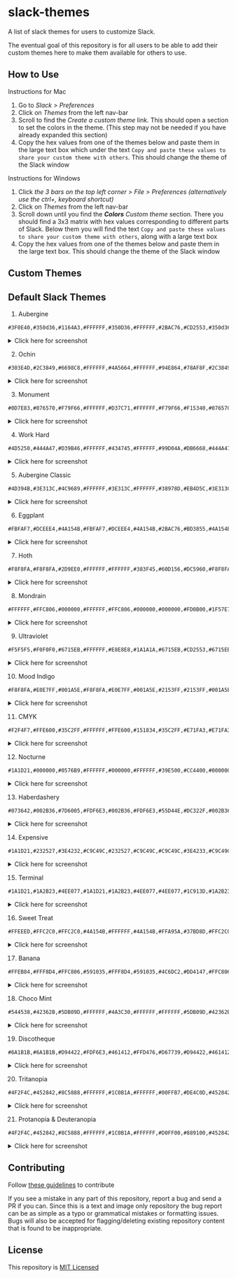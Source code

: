 # slack-themes
A list of slack themes for users to customize Slack.

The eventual goal of this repository is for all users to be able to add their custom themes here to make them available for others to use.

## How to Use

Instructions for Mac

1. Go to _Slack > Preferences_
2. Click on _Themes_ from the left nav-bar
3. Scroll to find the _Create a custom theme_ link. This should open a section to set the colors in the theme. (This step may not be needed if you have already expanded this section)
4. Copy the hex values from one of the themes below and paste them in the large text box which under the text `Copy and paste these values to share your custom theme with others`. This should change the theme of the Slack window

Instructions for Windows

1. Click _the 3 bars on the top left corner > File > Preferences (alternatively use the ctrl+, keyboard shortcut)_
2. Click on _Themes_ from the left nav-bar
3. Scroll down until you find the _**Colors** Custom theme_ section. There you should find a 3x3 matrix with hex values corresponding to different parts of Slack. Below them you will find the text `Copy and paste these values to share your custom theme with others`, along with a large text box
4. Copy the hex values from one of the themes below and paste them in the large text box. This should change the theme of the Slack window

## Custom Themes



## Default Slack Themes

1. Aubergine

  ```
  #3F0E40,#350d36,#1164A3,#FFFFFF,#350D36,#FFFFFF,#2BAC76,#CD2553,#350d36,#FFFFFF
  ``` 
  <details><summary>Click here for screenshot</summary>
  <img src='./assets/images/Aubergine.png'></img>
  </details>

2. Ochin

  ```
  #303E4D,#2C3849,#6698C8,#FFFFFF,#4A5664,#FFFFFF,#94E864,#78AF8F,#2C3849,#FFFFFF
  ``` 
  <details><summary>Click here for screenshot</summary>
  <img src='./assets/images/Ochin.png'></img>
  </details>

3. Monument

  ```
  #0D7E83,#076570,#F79F66,#FFFFFF,#D37C71,#FFFFFF,#F79F66,#F15340,#076570,#FFFFFF
  ``` 
  <details><summary>Click here for screenshot</summary>
  <img src='./assets/images/Monument.png'></img>
  </details>

4. Work Hard

  ```
  #4D5250,#444A47,#D39B46,#FFFFFF,#434745,#FFFFFF,#99D04A,#DB6668,#444A47,#FFFFFF
  ```
  <details><summary>Click here for screenshot</summary>
  <img src='./assets/images/Work_Hard.png'></img>
  </details>

5. Aubergine Classic

  ```
  #4D394B,#3E313C,#4C9689,#FFFFFF,#3E313C,#FFFFFF,#38978D,#EB4D5C,#3E313C,#FFFFFF
  ```
  <details><summary>Click here for screenshot</summary>
  <img src='./assets/images/Aubergine_Classic.png'></img>
  </details>

6. Eggplant

  ```
  #FBFAF7,#DCEEE4,#4A154B,#FBFAF7,#DCEEE4,#4A154B,#2BAC76,#BD3855,#4A154B,#FFFFFF
  ```
  <details><summary>Click here for screenshot</summary>
  <img src='./assets/images/Eggplant.png'></img>
  </details>

7. Hoth

  ```
  #F8F8FA,#F8F8FA,#2D9EE0,#FFFFFF,#FFFFFF,#383F45,#60D156,#DC5960,#F8F8FA,#383F45
  ```
  <details><summary>Click here for screenshot</summary>
  <img src='./assets/images/Hoth.png'></img>
  </details>

8. Mondrain

  ```
  #FFFFFF,#FFC806,#000000,#FFFFFF,#FFC806,#000000,#000000,#FD0B00,#1F57E7,#FFFFFF
  ```
  <details><summary>Click here for screenshot</summary>
  <img src='./assets/images/Mondrain.png'></img>
  </details>

9. Ultraviolet

  ```
  #F5F5F5,#F0F0F0,#6715EB,#FFFFFF,#E8E8E8,#1A1A1A,#6715EB,#CD2553,#6715EB,#FFFFFF
  ```
  <details><summary>Click here for screenshot</summary>
  <img src='./assets/images/Ultraviolet.png'></img>
  </details>

10. Mood Indigo

  ```
  #F8F8FA,#E0E7FF,#001A5E,#F8F8FA,#E0E7FF,#001A5E,#2153FF,#2153FF,#001A5E,#FFFFFF
  ```
  <details><summary>Click here for screenshot</summary>
  <img src='./assets/images/Mood_Indigo.png'></img>
  </details>

11. CMYK

  ```
  #F2F4F7,#FFE600,#35C2FF,#FFFFFF,#FFE600,#151834,#35C2FF,#E71FA3,#E71FA3,#FFFFFF
  ```
  <details><summary>Click here for screenshot</summary>
  <img src='./assets/images/CMYK.png'></img>
  </details>

12. Nocturne

  ```
  #1A1D21,#000000,#0576B9,#FFFFFF,#000000,#FFFFFF,#39E500,#CC4400,#000000,#FFFFFF
  ```
  <details><summary>Click here for screenshot</summary>
  <img src='./assets/images/Nocturne.png'></img>
  </details>

13. Haberdashery

  ```
  #073642,#002B36,#7D6005,#FDF6E3,#002B36,#FDF6E3,#55D44E,#DC322F,#002B36,#FDF6E3
  ```
  <details><summary>Click here for screenshot</summary>
  <img src='./assets/images/Haberdashery.png'></img>
  </details>

14. Expensive

  ```
  #1A1D21,#232527,#3E4232,#C9C49C,#232527,#C9C49C,#C9C49C,#3E4233,#C9C49C,#1A1D21
  ```
  <details><summary>Click here for screenshot</summary>
  <img src='./assets/images/Expensive.png'></img>
  </details>

15. Terminal

  ```
  #1A1D21,#1A2B23,#4EE077,#1A1D21,#1A2B23,#4EE077,#4EE077,#1C913D,#1A2B23,#4EE077
  ```
  <details><summary>Click here for screenshot</summary>
  <img src='./assets/images/Terminal.png'></img>
  </details>

16. Sweet Treat

  ```
  #FFEEED,#FFC2C0,#FFC2C0,#4A154B,#FFFFFF,#4A154B,#FFA95A,#37BD8D,#FFC2C0,#4A154B
  ```
  <details><summary>Click here for screenshot</summary>
  <img src='./assets/images/Sweet_Treat.png'></img>
  </details>

17. Banana

  ```
  #FFEB84,#FFF8D4,#FFC806,#591035,#FFF8D4,#591035,#4C6DC2,#DD4147,#FFC806,#591035
  ```
  <details><summary>Click here for screenshot</summary>
  <img src='./assets/images/Banana.png'></img>
  </details>

18. Choco Mint

  ```
  #544538,#42362B,#5DB09D,#FFFFFF,#4A3C30,#FFFFFF,#FFFFFF,#5DB09D,#42362B,#FFFFFF
  ```
  <details><summary>Click here for screenshot</summary>
  <img src='./assets/images/Choco_Mint.png'></img>
  </details>

19. Discotheque

  ```
  #6A1B1B,#6A1B1B,#D94422,#FDF6E3,#461412,#FFD476,#D67739,#D94422,#461412,#FDF6E3
  ```
  <details><summary>Click here for screenshot</summary>
  <img src='./assets/images/Discotheque.png'></img>
  </details>

20. Tritanopia

  ```
  #4F2F4C,#452842,#8C5888,#FFFFFF,#1C0B1A,#FFFFFF,#00FFB7,#DE4C0D,#452842,#FFFFFF
  ```
  <details><summary>Click here for screenshot</summary>
  <img src='./assets/images/Tritanopia.png'></img>
  </details>

21. Protanopia & Deuteranopia

  ```
  #4F2F4C,#452842,#8C5888,#FFFFFF,#1C0B1A,#FFFFFF,#D0FF00,#889100,#452842,#FFFFFF
  ```
  <details><summary>Click here for screenshot</summary>
  <img src='./assets/images/Protanopia_&_Deuteranopia.png'></img>
  </details>

## Contributing

Follow [these guidelines](https://github.com/sachinh19/slack-themes/blob/main/CONTRIBUTING.md) to  contribute

If you see a mistake in any part of this repository, report a bug and send a PR if you can. Since this is a text and image only repository the bug report can be as simple as a typo or grammatical mistakes or formatting issues. Bugs will also be accepted for flagging/deleting existing repository content that is found to be inappropriate.

## License

This repository is [MIT Licensed](https://github.com/sachinh19/slack-themes/blob/main/LICENSE)
